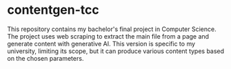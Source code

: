 # contentgen-tcc
This repository contains my bachelor's final project in Computer Science. The project uses web scraping to extract the main file from a page and generate content with generative AI. This version is specific to my university, limiting its scope, but it can produce various content types based on the chosen parameters.
